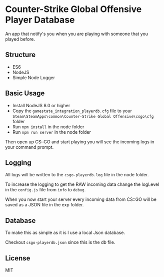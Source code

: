 # Counter-Strike Global Offensive Player Database

An app that notify's you when you are playing with someone that you played before.

## Structure
- ES6
- NodeJS
- Simple Node Logger

## Basic Usage
- Install NodeJS 8.0 or higher
- Copy the `gamestate_integration_playerdb.cfg` file to your `Steam\SteamApps\common\Counter-Strike Global Offensive\csgo\cfg` folder
- Run `npm install` in the node folder
- Run `npm run server` in the node folder

Then open up CS::GO and start playing you will see the incoming logs in your command prompt.

## Logging
All logs will be written to the `csgo-playerdb.log` file in the node folder.

To increase the logging to get the RAW incoming data change the logLevel in the `config.js` file from `info` to `debug`.

When you now start your server every incoming data from CS::GO will be saved as a JSON file in the exp folder.

## Database
To make this as simple as it is I use a local Json database.

Checkout `csgo-playerdb.json` since this is the db file.

## License

MIT
